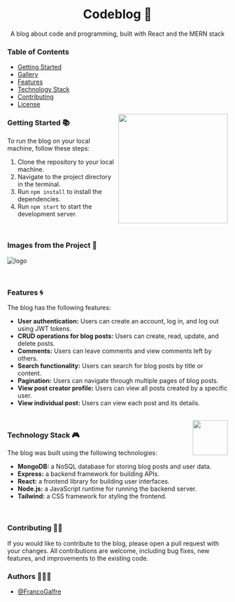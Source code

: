 <!-- Title -->
<h1 align="center">Codeblog 🌌</h1>

<!-- Subtitle -->
<p align="center">A blog about code and programming, built with React and the MERN stack</p>

<!-- Table of Contents -->
<h3 align="start" >Table of Contents</h3>

- [Getting Started](#getting-started)
- [Gallery](#gallery)
- [Features](#features)
- [Technology Stack](#technology-stack)
- [Contributing](#contributing)
- [License](#license)

<img width="250px" align="right" src="https://media2.giphy.com/media/v1.Y2lkPTc5MGI3NjExMDZjZmU5MTJlYjM5ZjdhMjM4YmQ2YzQ0Yzc1MTcwYWQ2NzgwMDhmZCZjdD10cw/hqU2KkjW5bE2v2Z7Q2/giphy.gif" />

<!-- Getting Started Section -->
<h3 align="start" >Getting Started 📚</h3>

To run the blog on your local machine, follow these steps:

1. Clone the repository to your local machine.
2. Navigate to the project directory in the terminal.
3. Run `npm install` to install the dependencies.
4. Run `npm start` to start the development server.

<br/>

<!-- Gallery -->
<h3 align="start" >Images from the Project 📸</h3>

![logo](https://i.imgur.com/sA17skF.png)

<br/>

<!-- Features Section -->
<h3 align="start" >Features 🌀</h3>

The blog has the following features:

- **User authentication:** Users can create an account, log in, and log out using JWT tokens.
- **CRUD operations for blog posts:** Users can create, read, update, and delete posts.
- **Comments:** Users can leave comments and view comments left by others.
- **Search functionality:** Users can search for blog posts by title or content.
- **Pagination:** Users can navigate through multiple pages of blog posts.
- **View post creator profile:** Users can view all posts created by a specific user.
- **View individual post:** Users can view each post and its details.

<br/>

<img width="80px" align="right" src="https://media1.giphy.com/media/AEzzUX1F0hbz4gORau/giphy.gif?cid=ecf05e47i4h45vjy1xol7adv3lrpp8j5wop6kgtjnkue0yiu&rid=giphy.gif&ct=s" />

<!-- Technology Stack Section -->
<h3 align="start" >Technology Stack 🎮</h3>

The blog was built using the following technologies:

- **MongoDB:** a NoSQL database for storing blog posts and user data.
- **Express:** a backend framework for building APIs.
- **React:** a frontend library for building user interfaces.
- **Node.js:** a JavaScript runtime for running the backend server.
- **Tailwind:** a CSS framework for styling the frontend.

<br/>

<!-- Contributing Section -->
<h3 align="start" >Contributing 🤝🏻</h3>

If you would like to contribute to the blog, please open a pull request with your changes. All contributions are welcome, including bug fixes, new features, and improvements to the existing code.

<!-- Author -->
<h3 align="start" >Authors 👩🏻‍💻</h3>

- [@FrancoGalfre](https://www.github.com/francogalfre)
